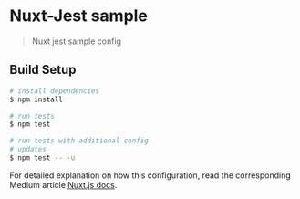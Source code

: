 # Nuxt-Jest sample

> Nuxt jest sample config

## Build Setup

``` bash
# install dependencies
$ npm install

# run tests
$ npm test

# run tests with additional config
# updates
$ npm test -- -u
```

For detailed explanation on how this configuration, read the corresponding Medium article [Nuxt.js docs](https://nuxtjs.org).

